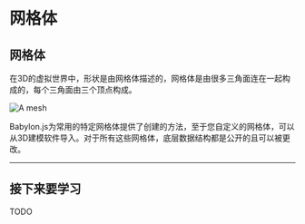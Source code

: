 网格体
===

## 网格体

在3D的虚拟世界中，形状是由网格体描述的，网格体是由很多三角面连在一起构成的，每个三角面由三个顶点构成。

![A mesh](https://doc.babylonjs.com/_next/image?url=%2Fimg%2Ffeatures%2Fscene%2Fcustom1.jpg&w=2048&q=75)

Babylon.js为常用的特定网格体提供了创建的方法，至于您自定义的网格体，可以从3D建模软件导入。对于所有这些网格体，底层数据结构都是公开的且可以被更改。

---

## 接下来要学习

TODO